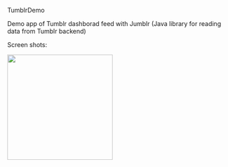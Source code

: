 TumblrDemo

Demo app of Tumblr dashborad feed with Jumblr (Java library for reading data from Tumblr backend)

Screen shots:

<img src="https://storage.googleapis.com/pics-house-public/tumblr.png" width="240">
